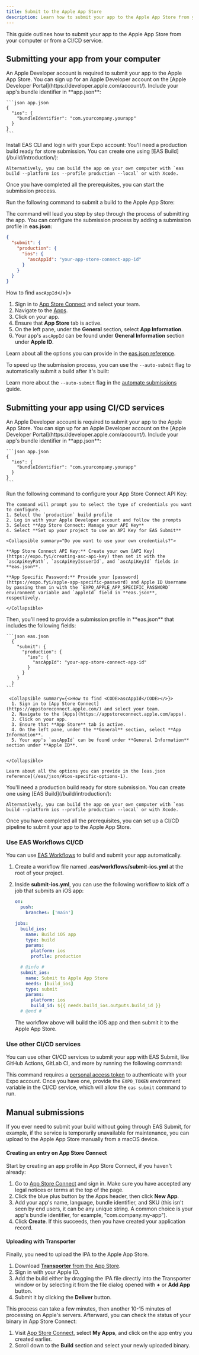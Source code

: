 ```yaml
---
title: Submit to the Apple App Store
description: Learn how to submit your app to the Apple App Store from your computer and CI/CD services.
---
```


This guide outlines how to submit your app to the Apple App Store from your computer or from a CI/CD service.

## Submitting your app from your computer

  <Requirement number={1} title="Sign up for an Apple Developer account">
    An Apple Developer account is required to submit your app to the Apple App Store. You can sign up for an Apple Developer account on the [Apple Developer Portal](https://developer.apple.com/account/).
  </Requirement>
  <Requirement number={2} title="Include a bundle identifier in app.json">
    Include your app's bundle identifier in **app.json**:

    ```json app.json
    {
      "ios": {
        "bundleIdentifier": "com.yourcompany.yourapp"
      }
    }
    ```

  </Requirement>
  <Requirement number={3} title="Install EAS CLI and authenticate with your Expo account">
    Install EAS CLI and login with your Expo account:
    
    
  </Requirement>
  <Requirement number={4} title="Build a production app">
    You'll need a production build ready for store submission. You can create one using [EAS Build](/build/introduction/):
    
    

    Alternatively, you can build the app on your own computer with `eas build --platform ios --profile production --local` or with Xcode.

  </Requirement>

Once you have completed all the prerequisites, you can start the submission process.

Run the following command to submit a build to the Apple App Store:

The command will lead you step by step through the process of submitting the app. You can configure the submission process by adding a submission profile in **eas.json**:

```json eas.json
{
  "submit": {
    "production": {
      "ios": {
        "ascAppId": "your-app-store-connect-app-id"
      }
    }
  }
}
```

How to find <CODE>ascAppId</CODE></>}>
  1. Sign in to [App Store Connect](https://appstoreconnect.apple.com/) and select your team.
  2. Navigate to the [Apps](https://appstoreconnect.apple.com/apps).
  3. Click on your app.
  3. Ensure that **App Store** tab is active.
  4. On the left pane, under the **General** section, select **App Information**.
  5. Your app's `ascAppId` can be found under **General Information** section under **Apple ID**.

  

Learn about all the options you can provide in the [eas.json reference](/eas/json/#ios-specific-options-1).

To speed up the submission process, you can use the `--auto-submit` flag to automatically submit a build after it's built:

Learn more about the `--auto-submit` flag in the [automate submissions](/build/automate-submissions/) guide.

## Submitting your app using CI/CD services

  <Requirement number={1} title="Sign up for an Apple Developer account">
    An Apple Developer account is required to submit your app to the Apple App Store. You can sign up for an Apple Developer account on the [Apple Developer Portal](https://developer.apple.com/account/).
  </Requirement>
  <Requirement number={2} title="Include a bundle identifier in app.json">
    Include your app's bundle identifier in **app.json**:

    ```json app.json
    {
      "ios": {
        "bundleIdentifier": "com.yourcompany.yourapp"
      }
    }
    ```

  </Requirement>
  <Requirement number={3} title="Configure your App Store Connect API Key">
    Run the following command to configure your App Store Connect API Key:

    

    The command will prompt you to select the type of credentials you want to configure.
    1. Select the `production` build profile
    2. Log in with your Apple Developer account and follow the prompts
    3. Select **App Store Connect: Manage your API Key**
    4. Select **Set up your project to use an API Key for EAS Submit**

    <Collapsible summary="Do you want to use your own credentials?">

    **App Store Connect API Key:** Create your own [API Key](https://expo.fyi/creating-asc-api-key) then set it with the `ascApiKeyPath`, `ascApiKeyIssuerId`, and `ascApiKeyId` fields in **eas.json**.

    **App Specific Password:** Provide your [password](https://expo.fyi/apple-app-specific-password) and Apple ID Username by passing them in with the `EXPO_APPLE_APP_SPECIFIC_PASSWORD` environment variable and `appleId` field in **eas.json**, respectively.

    </Collapsible>

  </Requirement>
  <Requirement number={4} title="Provide a submission profile in eas.json">
    Then, you'll need to provide a submission profile in **eas.json** that includes the following fields:

    ```json eas.json
      {
        "submit": {
          "production": {
            "ios": {
              "ascAppId": "your-app-store-connect-app-id"
            }
          }
        }
      }
    ```

     <Collapsible summary={<>How to find <CODE>ascAppId</CODE></>}>
      1. Sign in to [App Store Connect](https://appstoreconnect.apple.com/) and select your team.
      2. Navigate to the [Apps](https://appstoreconnect.apple.com/apps).
      3. Click on your app.
      3. Ensure that **App Store** tab is active.
      4. On the left pane, under the **General** section, select **App Information**.
      5. Your app's `ascAppId` can be found under **General Information** section under **Apple ID**.

      
    </Collapsible>

    Learn about all the options you can provide in the [eas.json reference](/eas/json/#ios-specific-options-1).

  </Requirement>
  <Requirement number={5} title="Build a production app">
    You'll need a production build ready for store submission. You can create one using [EAS Build](/build/introduction/):
    
    

    Alternatively, you can build the app on your own computer with `eas build --platform ios --profile production --local` or with Xcode.

  </Requirement>

Once you have completed all the prerequisites, you can set up a CI/CD pipeline to submit your app to the Apple App Store.

### Use EAS Workflows CI/CD

You can use [EAS Workflows](/eas-workflows/get-started/) to build and submit your app automatically.

1. Create a workflow file named **.eas/workflows/submit-ios.yml** at the root of your project.
2. Inside **submit-ios.yml**, you can use the following workflow to kick off a job that submits an iOS app:

   ```yaml .eas/workflows/submit-ios.yml
   on:
     push:
       branches: ['main']

   jobs:
     build_ios:
       name: Build iOS app
       type: build
       params:
         platform: ios
         profile: production

     # @info #
     submit_ios:
       name: Submit to Apple App Store
       needs: [build_ios]
       type: submit
       params:
         platform: ios
         build_id: ${{ needs.build_ios.outputs.build_id }}
     # @end #
   ```

   The workflow above will build the iOS app and then submit it to the Apple App Store.

### Use other CI/CD services

You can use other CI/CD services to submit your app with EAS Submit, like GitHub Actions, GitLab CI, and more by running the following command:

This command requires a [personal access token](/accounts/programmatic-access/#personal-access-tokens) to authenticate with your Expo account. Once you have one, provide the `EXPO_TOKEN` environment variable in the CI/CD service, which will allow the `eas submit` command to run.

## Manual submissions

If you ever need to submit your build without going through EAS Submit, for example, if the service is temporarily unavailable for maintenance, you can upload to the Apple App Store manually from a macOS device.

#### Creating an entry on App Store Connect

Start by creating an app profile in App Store Connect, if you haven't already:

1. Go to [App Store Connect](https://appstoreconnect.apple.com) and sign in. Make sure you have accepted any legal notices or terms at the top of the page.
2. Click the blue plus button by the Apps header, then click **New App**.
3. Add your app's name, language, bundle identifier, and SKU (this isn't seen by end users, it can be any unique string. A common choice is your app's bundle identifier, for example, "com.company.my-app").
4. Click **Create**. If this succeeds, then you have created your application record.

#### Uploading with Transporter

Finally, you need to upload the IPA to the Apple App Store.

1. Download [**Transporter** from the App Store](https://apps.apple.com/app/transporter/id1450874784).
2. Sign in with your Apple ID.
3. Add the build either by dragging the IPA file directly into the Transporter window or by selecting it from the file dialog opened with **+** or **Add App** button.
4. Submit it by clicking the **Deliver** button.

This process can take a few minutes, then another 10-15 minutes of processing on Apple's servers. Afterward, you can check the status of your binary in App Store Connect:

1. Visit [App Store Connect](https://appstoreconnect.apple.com), select **My Apps**, and click on the app entry you created earlier.
2. Scroll down to the **Build** section and select your newly uploaded binary.